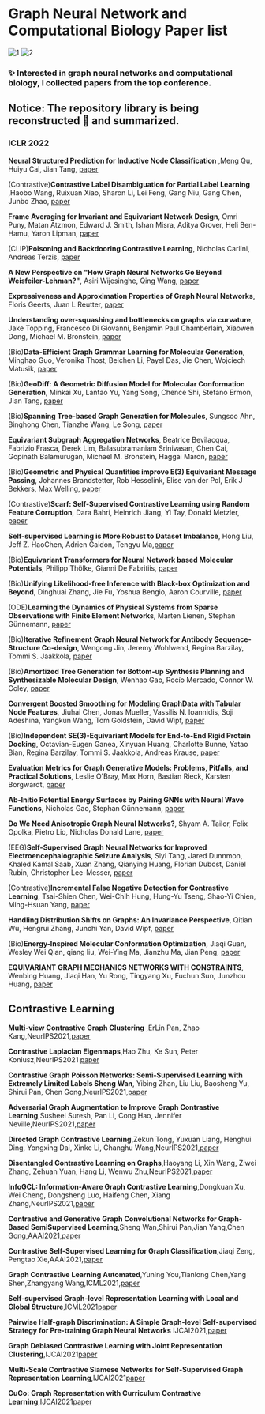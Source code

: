 # Graph Neural Network and Computational Biology Paper list
![1](https://img.shields.io/badge/license-MIT-blue.svg) ![2](https://img.shields.io/badge/Student-1-green.svg)
### :sparkles: Interested in graph neural networks and computational biology, I collected papers from the top conference.

## Notice: The repository library is being reconstructed :construction: and summarized.
### ICLR 2022
**Neural Structured Prediction for Inductive Node Classification** ,Meng Qu, Huiyu Cai, Jian Tang, [paper](https://openreview.net/forum?id=YWNAX0caEjI)

(Contrastive)**Contrastive Label Disambiguation for Partial Label Learning** ,Haobo Wang, Ruixuan Xiao, Sharon Li, Lei Feng, Gang Niu, Gang Chen, Junbo Zhao, [paper](https://openreview.net/forum?id=EhYjZy6e1gJ)

**Frame Averaging for Invariant and Equivariant Network Design**, Omri Puny, Matan Atzmon, Edward J. Smith, Ishan Misra, Aditya Grover, Heli Ben-Hamu, Yaron Lipman, [paper](https://openreview.net/forum?id=zIUyj55nXR)

(CLIP)**Poisoning and Backdooring Contrastive Learning**, Nicholas Carlini, Andreas Terzis, [paper](https://openreview.net/forum?id=iC4UHbQ01Mp)

**A New Perspective on "How Graph Neural Networks Go Beyond Weisfeiler-Lehman?"**, Asiri Wijesinghe, Qing Wang, [paper](https://openreview.net/forum?id=uxgg9o7bI_3)

**Expressiveness and Approximation Properties of Graph Neural Networks**, Floris Geerts, Juan L Reutter, [paper](https://openreview.net/forum?id=wIzUeM3TAU)

**Understanding over-squashing and bottlenecks on graphs via curvature**, Jake Topping, Francesco Di Giovanni, Benjamin Paul Chamberlain, Xiaowen Dong, Michael M. Bronstein, [paper](https://openreview.net/forum?id=7UmjRGzp-A)

(Bio)**Data-Efficient Graph Grammar Learning for Molecular Generation**, Minghao Guo, Veronika Thost, Beichen Li, Payel Das, Jie Chen, Wojciech Matusik, [paper](https://openreview.net/forum?id=l4IHywGq6a)

(Bio)**GeoDiff: A Geometric Diffusion Model for Molecular Conformation Generation**, Minkai Xu, Lantao Yu, Yang Song, Chence Shi, Stefano Ermon, Jian Tang, [paper](https://openreview.net/forum?id=PzcvxEMzvQC)

(Bio)**Spanning Tree-based Graph Generation for Molecules**, Sungsoo Ahn, Binghong Chen, Tianzhe Wang, Le Song, [paper](https://openreview.net/forum?id=w60btE_8T2m)

**Equivariant Subgraph Aggregation Networks**, Beatrice Bevilacqua, Fabrizio Frasca, Derek Lim, Balasubramaniam Srinivasan, Chen Cai, Gopinath Balamurugan, Michael M. Bronstein, Haggai Maron, [paper](https://openreview.net/forum?id=dFbKQaRk15w)

(Bio)**Geometric and Physical Quantities improve E(3) Equivariant Message Passing**, Johannes Brandstetter, Rob Hesselink, Elise van der Pol, Erik J Bekkers, Max Welling, [paper](https://openreview.net/forum?id=_xwr8gOBeV1)

(Contrastive)**Scarf: Self-Supervised Contrastive Learning using Random Feature Corruption**, Dara Bahri, Heinrich Jiang, Yi Tay, Donald Metzler, [paper](https://openreview.net/forum?id=CuV_qYkmKb3)

**Self-supervised Learning is More Robust to Dataset Imbalance**, Hong Liu, Jeff Z. HaoChen, Adrien Gaidon, Tengyu Ma,[paper](https://openreview.net/forum?id=4AZz9osqrar)

(Bio)**Equivariant Transformers for Neural Network based Molecular Potentials**, Philipp Thölke, Gianni De Fabritiis, [paper](https://openreview.net/forum?id=zNHzqZ9wrRB)

(Bio)**Unifying Likelihood-free Inference with Black-box Optimization and Beyond**, Dinghuai Zhang, Jie Fu, Yoshua Bengio, Aaron Courville, [paper](https://openreview.net/forum?id=1HxTO6CTkz)

(ODE)**Learning the Dynamics of Physical Systems from Sparse Observations with Finite Element Networks**, Marten Lienen, Stephan Günnemann, [paper](https://openreview.net/forum?id=HFmAukZ-k-2)

(Bio)**Iterative Refinement Graph Neural Network for Antibody Sequence-Structure Co-design**, Wengong Jin, Jeremy Wohlwend, Regina Barzilay, Tommi S. Jaakkola, [paper](https://openreview.net/forum?id=LI2bhrE_2A)

(Bio)**Amortized Tree Generation for Bottom-up Synthesis Planning and Synthesizable Molecular Design**, Wenhao Gao, Rocío Mercado, Connor W. Coley, [paper](https://openreview.net/forum?id=FRxhHdnxt1)

**Convergent Boosted Smoothing for Modeling GraphData with Tabular Node Features**, Jiuhai Chen, Jonas Mueller, Vassilis N. Ioannidis, Soji Adeshina, Yangkun Wang, Tom Goldstein, David Wipf, [paper](https://openreview.net/forum?id=nHpzE7DqAnG)

(Bio)**Independent SE(3)-Equivariant Models for End-to-End Rigid Protein Docking**, Octavian-Eugen Ganea, Xinyuan Huang, Charlotte Bunne, Yatao Bian, Regina Barzilay, Tommi S. Jaakkola, Andreas Krause, [paper](https://openreview.net/forum?id=GQjaI9mLet)

**Evaluation Metrics for Graph Generative Models: Problems, Pitfalls, and Practical Solutions**, Leslie O'Bray, Max Horn, Bastian Rieck, Karsten Borgwardt, [paper](https://openreview.net/forum?id=tBtoZYKd9n)

**Ab-Initio Potential Energy Surfaces by Pairing GNNs with Neural Wave Functions**, Nicholas Gao, Stephan Günnemann, [paper](https://openreview.net/forum?id=apv504XsysP)

**Do We Need Anisotropic Graph Neural Networks?**, Shyam A. Tailor, Felix Opolka, Pietro Lio, Nicholas Donald Lane, [paper](https://openreview.net/forum?id=hl9ePdHO4_s)

(EEG)**Self-Supervised Graph Neural Networks for Improved Electroencephalographic Seizure Analysis**, Siyi Tang, Jared Dunnmon, Khaled Kamal Saab, Xuan Zhang, Qianying Huang, Florian Dubost, Daniel Rubin, Christopher Lee-Messer, [paper](https://openreview.net/forum?id=k9bx1EfHI_-)

(Contrastive)**Incremental False Negative Detection for Contrastive Learning**, Tsai-Shien Chen, Wei-Chih Hung, Hung-Yu Tseng, Shao-Yi Chien, Ming-Hsuan Yang, [paper](https://openreview.net/forum?id=dDjSKKA5TP1)

**Handling Distribution Shifts on Graphs: An Invariance Perspective**, Qitian Wu, Hengrui Zhang, Junchi Yan, David Wipf, [paper](https://openreview.net/forum?id=FQOC5u-1egI)

(Bio)**Energy-Inspired Molecular Conformation Optimization**, Jiaqi Guan, Wesley Wei Qian, qiang liu, Wei-Ying Ma, Jianzhu Ma, Jian Peng, [paper](https://openreview.net/forum?id=7QfLW-XZTl)

**EQUIVARIANT GRAPH MECHANICS NETWORKS WITH CONSTRAINTS**, Wenbing Huang, Jiaqi Han, Yu Rong, Tingyang Xu, Fuchun Sun, Junzhou Huang, [paper](https://openreview.net/forum?id=SHbhHHfePhP)






## Contrastive Learning
**Multi-view Contrastive Graph Clustering** ,ErLin Pan, Zhao Kang,NeurIPS2021,[paper](https://proceedings.neurips.cc/paper/2021/file/10c66082c124f8afe3df4886f5e516e0-Paper.pdf)

**Contrastive Laplacian Eigenmaps**,Hao Zhu, Ke Sun, Peter Koniusz,NeurIPS2021 [paper](https://proceedings.neurips.cc/paper/2021/file/2d1b2a5ff364606ff041650887723470-Paper.pdf)

**Contrastive Graph Poisson Networks: Semi-Supervised Learning with Extremely Limited Labels Sheng Wan**, Yibing Zhan, Liu Liu, Baosheng Yu, Shirui Pan, Chen Gong,NeurIPS2021,[paper](https://proceedings.neurips.cc/paper/2021/file/31c0b36aef265d9221af80872ceb62f9-Paper.pdf)

**Adversarial Graph Augmentation to Improve Graph Contrastive Learning**,Susheel Suresh, Pan Li, Cong Hao, Jennifer Neville,NeurIPS2021,[paper](https://proceedings.neurips.cc/paper/2021/file/854f1fb6f65734d9e49f708d6cd84ad6-Paper.pdf)

**Directed Graph Contrastive Learning**,Zekun Tong, Yuxuan Liang, Henghui Ding, Yongxing Dai, Xinke Li, Changhu Wang,NeurIPS2021,[paper](https://proceedings.neurips.cc/paper/2021/file/a3048e47310d6efaa4b1eaf55227bc92-Paper.pdf)

**Disentangled Contrastive Learning on Graphs**,Haoyang Li, Xin Wang, Ziwei Zhang, Zehuan Yuan, Hang Li, Wenwu Zhu,NeurIPS2021,[paper](https://proceedings.neurips.cc/paper/2021/file/b6cda17abb967ed28ec9610137aa45f7-Paper.pdf)

**InfoGCL: Information-Aware Graph Contrastive Learning**,Dongkuan Xu, Wei Cheng, Dongsheng Luo, Haifeng Chen, Xiang Zhang,NeurIPS2021,[paper](https://proceedings.neurips.cc/paper/2021/file/ff1e68e74c6b16a1a7b5d958b95e120c-Paper.pdf)

**Contrastive and Generative Graph Convolutional Networks for Graph-Based SemiSupervised Learning**,Sheng Wan,Shirui Pan,Jian Yang,Chen Gong,AAAI2021,[paper](https://arxiv.org/pdf/2009.07111.pdf)

**Contrastive Self-Supervised Learning for Graph Classification**,Jiaqi Zeng, Pengtao Xie,AAAI2021,[paper](https://arxiv.org/pdf/2009.05923.pdf)

**Graph Contrastive Learning Automated**,Yuning You,Tianlong Chen,Yang Shen,Zhangyang Wang,ICML2021,[paper](https://arxiv.org/abs/2106.07594)

**Self-supervised Graph-level Representation Learning with Local and Global Structure**,ICML2021[paper](https://arxiv.org/pdf/2106.04113)

**Pairwise Half-graph Discrimination: A Simple Graph-level Self-supervised Strategy for Pre-training Graph Neural Networks** IJCAI2021,[paper](https://www.ijcai.org/proceedings/2021/0371.pdf)

**Graph Debiased Contrastive Learning with Joint Representation Clustering**,IJCAI2021[paper](https://www.ijcai.org/proceedings/2021/0473.pdf)

**Multi-Scale Contrastive Siamese Networks for Self-Supervised Graph Representation Learning**,IJCAI2021[paper](https://www.ijcai.org/proceedings/2021/0204.pdf)

**CuCo: Graph Representation with Curriculum Contrastive Learning**,IJCAI2021[paper](https://www.ijcai.org/proceedings/2021/0317.pdf)

